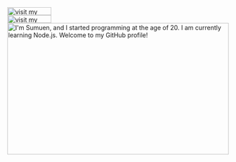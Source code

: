 <a href="https://linux.do/u/muzi2/summary">
  <picture>
    <source media="(prefers-color-scheme: dark)" srcset="https://sumuen.sumuen.workers.dev?section=link-website&theme=dark" label="Visit">
    <img src="https://sumuen.sumuen.workers.dev?section=link-website&theme=light&i=0" alt="visit my website" width="100" height="18px" align="left">
  </picture>
</a>
<img src="data:null;," width="100%" height="0" align="left" alt="">
<a href="https://twitter.com/muzi93040929">
  <picture>
    <source media="(prefers-color-scheme: dark)" srcset="https://sumuen.sumuen.workers.dev?section=link-twitter&theme=dark">
    <img src="https://sumuen.sumuen.workers.dev?section=link-twitter&theme=light&i=1" alt="visit my Twitter/X profile" width="100" height="18" align="left">
  </picture>
</a>
<img src="data:null;," width="100%" height="0" align="left" alt="">
<picture>
  <source media="(prefers-color-scheme: dark)" srcset="https://sumuen.sumuen.workers.dev?section=main&theme=dark">
  <img src="https://sumuen.sumuen.workers.dev?section=main&theme=light" alt="I'm Sumuen, and I started programming at the age of 20. I am currently learning Node.js. Welcome to my GitHub profile!" width="100%" height="300" align="left">
</picture>


